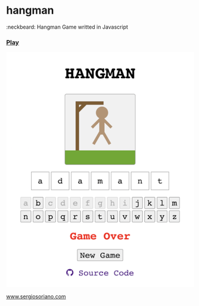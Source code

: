 # hangman

:neckbeard: Hangman Game writted in Javascript

### [Play](https://sergiss.github.io/hangman/)

![Hangman Game](https://github.com/sergiss/hangman/blob/master/hangman.png?raw=true)

www.sergiosoriano.com
